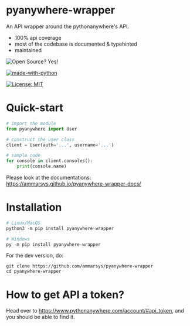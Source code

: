 # pyanywhere-wrapper

An API wrapper around the pythonanywhere's API.

- 100% api coverage
- most of the codebase is documented & typehinted
- maintained

![Open Source? Yes!](https://badgen.net/badge/Open%20Source%20%3F/Yes%21/blue?icon=github)

[![made-with-python](https://img.shields.io/badge/Made%20with-Python-1f425f.svg)](https://www.python.org/)

[![License: MIT](https://img.shields.io/badge/License-MIT-yellow.svg)](https://opensource.org/licenses/MIT)
# Quick-start

```py
# import the module
from pyanywhere import User

# construct the user class
client = User(auth='...', username='...')

# sample code
for console in client.consoles():
    print(console.name)
```

Please look at the documentations: https://ammarsys.github.io/pyanywhere-wrapper-docs/

# Installation

```py
# Linux/MacOS
python3 -m pip install pyanywhere-wrapper

# Windows
py -m pip install pyanywhere-wrapper
```

For the dev version, do:
```
git clone https://github.com/ammarsys/pyanywhere-wrapper
cd pyanywhere-wrapper
```
# How to get API a token?

Head over to https://www.pythonanywhere.com/account/#api_token, and you should be able to find it.
